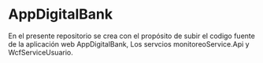 # AppDigitalBank
En el presente repositorio se crea con el propósito de subir el codigo fuente de la aplicación web AppDigitalBank, Los servcios monitoreoService.Api y WcfServiceUsuario.
